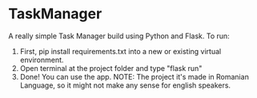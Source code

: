 # TaskManager
A really simple Task Manager build using Python and Flask.
To run:
1. First, pip install requirements.txt into a new or existing virtual environment.
2. Open terminal at the project folder and type "flask run"
3. Done! You can use the app.
NOTE: The project it's made in Romanian Language, so it might not make any sense for english speakers.
